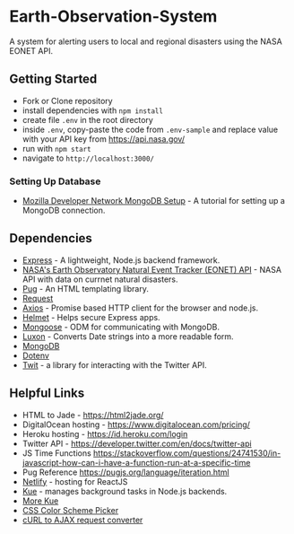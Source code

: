 # Earth-Observation-System
A system for alerting users to local and regional disasters using the NASA EONET API.

## Getting Started
* Fork or Clone repository
* install dependencies with `npm install`
* create file `.env` in the root directory
* inside `.env`, copy-paste the code from `.env-sample` and replace value with your API key from https://api.nasa.gov/
* run with `npm start`
* navigate to `http://localhost:3000/`

### Setting Up Database
* [Mozilla Developer Network MongoDB Setup](https://developer.mozilla.org/en-US/docs/Learn/Server-side/Express_Nodejs/mongoose#setting_up_the_mongodb_database) - A tutorial for setting up a MongoDB connection.

## Dependencies
* [Express](https://expressjs.com/en/4x/api.html) - A lightweight, Node.js backend framework.
* [NASA's Earth Observatory Natural Event Tracker (EONET) API](https://eonet.sci.gsfc.nasa.gov/docs/v3) - NASA API with data on currnet natural disasters.
* [Pug](https://www.npmjs.com/package/pug) - An HTML templating library.
* [Request](https://www.npmjs.com/package/request)
* [Axios](https://www.npmjs.com/package/axios) - Promise based HTTP client for the browser and node.js.
* [Helmet](https://www.npmjs.com/package/helmet) - Helps secure Express apps.
* [Mongoose](https://www.npmjs.com/package/mongoose) - ODM for communicating with MongoDB.
* [Luxon](https://www.npmjs.com/package/luxon) - Converts Date strings into a more readable form.
* [MongoDB]()
* [Dotenv]()
* [Twit](https://www.npmjs.com/package/twit) - a library for interacting with the Twitter API.


## Helpful Links
* HTML to Jade - https://html2jade.org/
* DigitalOcean hosting - https://www.digitalocean.com/pricing/
* Heroku hosting - https://id.heroku.com/login
* Twitter API - https://developer.twitter.com/en/docs/twitter-api
* JS Time Functions https://stackoverflow.com/questions/24741530/in-javascript-how-can-i-have-a-function-run-at-a-specific-time
* Pug Reference https://pugjs.org/language/iteration.html
* [Netlify](https://www.netlify.com/) - hosting for ReactJS
* [Kue](https://www.npmjs.com/package/kue) - manages background tasks in Node.js backends.
* [More Kue](https://www.javascripttuts.com/create-node-js-background-task-using-kue-workers/)
* [CSS Color Scheme Picker](https://paletton.com/#uid=7340w0kl1Wx1x+IcEXDsUWkWEVB)
* [cURL to AJAX request converter](https://reqbin.com/req/javascript/c-wyuctivp/convert-curl-to-javascript)
